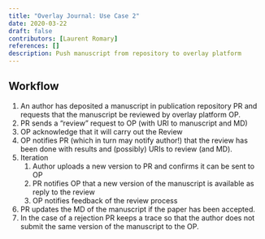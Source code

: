 ```yaml
---
title: "Overlay Journal: Use Case 2"
date: 2020-03-22
draft: false
contributors: [Laurent Romary]
references: []
description: Push manuscript from repository to overlay platform
---
```


## Workflow
1. An author has deposited a manuscript in publication repository PR and requests that the manuscript be reviewed by overlay platform OP.
2. PR sends a “review” request to OP (with URI to manuscript and MD)
3. OP acknowledge that it will carry out the Review
4. OP notifies PR (which in turn may notify author!) that the review has been done with results and (possibly) URIs to review (and MD).
5. Iteration
   1. Author uploads a new version to PR and confirms it can be sent to OP
   2. PR notifies OP that a new version of the manuscript is available as reply to the review
   3. OP notifies feedback of the review process
6. PR updates the MD of the manuscript if the paper has been accepted.
7. In the case of a rejection PR keeps a trace so that the author does not submit the same version of the manuscript to the OP.



